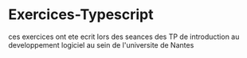 # Exercices-Typescript
ces exercices ont ete ecrit lors des seances des TP de introduction au developpement logiciel au sein de l'universite de Nantes
